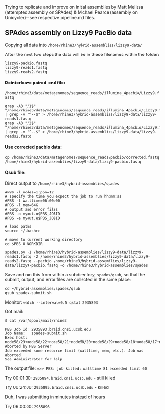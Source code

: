 Trying to replicate and improve on initial assemblies by Matt Melissa (attempted assembly on SPAdes) & Michael Pearce (assembly on Unicycler)--see respective pipeline.md files.

## SPAdes assembly on Lizzy9 PacBio data
Copying all data into `/home/rhine3/hybrid-assemblies/lizzy9-data/`

After the next two steps the data will be in these filenames within the folder:
```
lizzy9-pacbio.fastq
lizzy9-reads1.fastq
lizzy9-reads2.fastq
```

#### Deinterleave paired-end file:
`/home/rhine3/data/metagenomes/sequence_reads/illumina_4pacbio/Lizzy9.fastq`

```
grep -A3 "/1$" "/home/rhine3/data/metagenomes/sequence_reads/illumina_4pacbio/Lizzy9.fastq" | grep -v "^--$" > /home/rhine3/hybrid-assemblies/lizzy9-data/lizzy9-reads1.fastq
grep -A3 "/2$" "/home/rhine3/data/metagenomes/sequence_reads/illumina_4pacbio/Lizzy9.fastq" | grep -v "^--$" > /home/rhine3/hybrid-assemblies/lizzy9-data/lizzy9-reads2.fastq
```

#### Use corrected pacbio data:
`cp /home/rhine3/data/metagenomes/sequence_reads/pacbio/corrected.fastq 
/home/rhine3/hybrid-assemblies/lizzy9-data/lizzy9-pacbio.fastq`


#### Qsub file:

Direct output to `/home/rhine3/hybrid-assemblies/spades`

```
#PBS -l nodes=1:ppn=12
# specify the time you expect the job to run hh:mm:ss
#PBS -l walltime=06:00:00
#PBS -l mem=64G
# output and error files
#PBS -o myout.o$PBS_JOBID
#PBS -e myout.e$PBS_JOBID

# load paths
source ~/.bashrc

# move to current working directory
cd $PBS_O_WORKDIR

spades.py -1 /home/rhine3/hybrid-assemblies/lizzy9-data/lizzy9-reads1.fastq -2 /home/rhine3/hybrid-assemblies/lizzy9-data/lizzy9-reads2.fastq --pacbio /home/rhine3/hybrid-assemblies/lizzy9-data/lizzy9-pacbio.fastq -o /home/rhine3/hybrid-assemblies/spades

```

Save and run this from within a subdirectory, `spades/qsub`, so that the submit, output, and error files are collected in the same place:

```
cd ~/hybrid-assemblies/spades/qsub
qsub spades-submit.sh
```

Monitor:
`watch --interval=0.5 qstat 2935893`

Got mail:
```
$ cat /var/spool/mail/rhine3

PBS Job Id: 2935893.braid.cnsi.ucsb.edu
Job Name:   spades-submit.sh
Exec host:  node58/23+node58/22+node58/21+node58/20+node58/19+node58/18+node58/17+node58/16+node58/15+node58/14+node58/13+node58/12
Aborted by PBS Server
Job exceeded some resource limit (walltime, mem, etc.). Job was aborted
See Administrator for help

```

The output file:
`=>> PBS: job killed: walltime 81 exceeded limit 60`

Try 00:01:30: `2935894.braid.cnsi.ucsb.edu` - still killed

Try 00:24:00: `2935895.braid.cnsi.ucsb.edu` - killed

Duh, I was submitting in minutes instead of hours

Try 06:00:00: `2935896`
